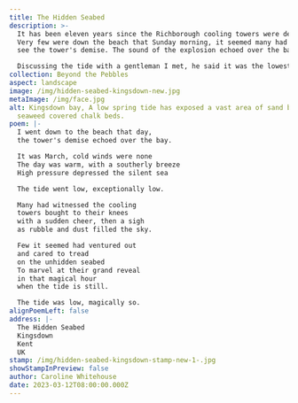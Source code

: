 ```yaml
---
title: The Hidden Seabed
description: >-
  It has been eleven years since the Richborough cooling towers were demolished.
  Very few were down the beach that Sunday morning, it seemed many had gone to
  see the tower's demise. The sound of the explosion echoed over the bay. 

  Discussing the tide with a gentleman I met, he said it was the lowest he had seen it for 20 years, explaining the high pressure had caused the tide to go out further than predicted. What is normally seen as pebble beach and chalk beds at Kingsdown in Kent, opened up as a vast area of sand, it was magical.
collection: Beyond the Pebbles
aspect: landscape
image: /img/hidden-seabed-kingsdown-new.jpg
metaImage: /img/face.jpg
alt: Kingsdown bay, A low spring tide has exposed a vast area of sand behind the
  seaweed covered chalk beds.
poem: |-
  I went down to the beach that day,
  the tower's demise echoed over the bay.

  It was March, cold winds were none
  The day was warm, with a southerly breeze
  High pressure depressed the silent sea

  The tide went low, exceptionally low.

  Many had witnessed the cooling 
  towers bought to their knees 
  with a sudden cheer, then a sigh
  as rubble and dust filled the sky.

  Few it seemed had ventured out 
  and cared to tread 
  on the unhidden seabed
  To marvel at their grand reveal
  in that magical hour 
  when the tide is still.

  The tide was low, magically so.
alignPoemLeft: false
address: |-
  The Hidden Seabed
  Kingsdown 
  Kent
  UK
stamp: /img/hidden-seabed-kingsdown-stamp-new-1-.jpg
showStampInPreview: false
author: Caroline Whitehouse
date: 2023-03-12T08:00:00.000Z
---
```

